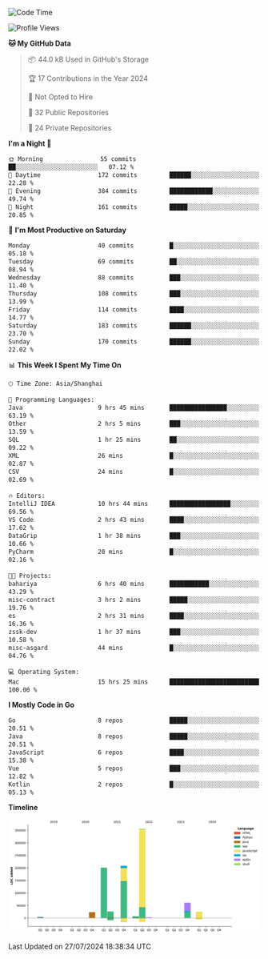 <!--START_SECTION:waka-->
![Code Time](http://img.shields.io/badge/Code%20Time-2%2C556%20hrs%2017%20mins-blue)

![Profile Views](http://img.shields.io/badge/Profile%20Views-0-blue)

**🐱 My GitHub Data** 

> 📦 44.0 kB Used in GitHub's Storage 
 > 
> 🏆 17 Contributions in the Year 2024
 > 
> 🚫 Not Opted to Hire
 > 
> 📜 32 Public Repositories 
 > 
> 🔑 24 Private Repositories 
 > 
**I'm a Night 🦉** 

```text
🌞 Morning                55 commits          ██░░░░░░░░░░░░░░░░░░░░░░░   07.12 % 
🌆 Daytime                172 commits         ██████░░░░░░░░░░░░░░░░░░░   22.28 % 
🌃 Evening                384 commits         ████████████░░░░░░░░░░░░░   49.74 % 
🌙 Night                  161 commits         █████░░░░░░░░░░░░░░░░░░░░   20.85 % 
```
📅 **I'm Most Productive on Saturday** 

```text
Monday                   40 commits          █░░░░░░░░░░░░░░░░░░░░░░░░   05.18 % 
Tuesday                  69 commits          ██░░░░░░░░░░░░░░░░░░░░░░░   08.94 % 
Wednesday                88 commits          ███░░░░░░░░░░░░░░░░░░░░░░   11.40 % 
Thursday                 108 commits         ███░░░░░░░░░░░░░░░░░░░░░░   13.99 % 
Friday                   114 commits         ████░░░░░░░░░░░░░░░░░░░░░   14.77 % 
Saturday                 183 commits         ██████░░░░░░░░░░░░░░░░░░░   23.70 % 
Sunday                   170 commits         ██████░░░░░░░░░░░░░░░░░░░   22.02 % 
```


📊 **This Week I Spent My Time On** 

```text
🕑︎ Time Zone: Asia/Shanghai

💬 Programming Languages: 
Java                     9 hrs 45 mins       ████████████████░░░░░░░░░   63.19 % 
Other                    2 hrs 5 mins        ███░░░░░░░░░░░░░░░░░░░░░░   13.59 % 
SQL                      1 hr 25 mins        ██░░░░░░░░░░░░░░░░░░░░░░░   09.22 % 
XML                      26 mins             █░░░░░░░░░░░░░░░░░░░░░░░░   02.87 % 
CSV                      24 mins             █░░░░░░░░░░░░░░░░░░░░░░░░   02.69 % 

🔥 Editors: 
IntelliJ IDEA            10 hrs 44 mins      █████████████████░░░░░░░░   69.56 % 
VS Code                  2 hrs 43 mins       ████░░░░░░░░░░░░░░░░░░░░░   17.62 % 
DataGrip                 1 hr 38 mins        ███░░░░░░░░░░░░░░░░░░░░░░   10.66 % 
PyCharm                  20 mins             █░░░░░░░░░░░░░░░░░░░░░░░░   02.16 % 

🐱‍💻 Projects: 
bahariya                 6 hrs 40 mins       ███████████░░░░░░░░░░░░░░   43.29 % 
misc-contract            3 hrs 2 mins        █████░░░░░░░░░░░░░░░░░░░░   19.76 % 
es                       2 hrs 31 mins       ████░░░░░░░░░░░░░░░░░░░░░   16.36 % 
zssk-dev                 1 hr 37 mins        ███░░░░░░░░░░░░░░░░░░░░░░   10.58 % 
misc-asgard              44 mins             █░░░░░░░░░░░░░░░░░░░░░░░░   04.76 % 

💻 Operating System: 
Mac                      15 hrs 25 mins      █████████████████████████   100.00 % 
```

**I Mostly Code in Go** 

```text
Go                       8 repos             █████░░░░░░░░░░░░░░░░░░░░   20.51 % 
Java                     8 repos             █████░░░░░░░░░░░░░░░░░░░░   20.51 % 
JavaScript               6 repos             ████░░░░░░░░░░░░░░░░░░░░░   15.38 % 
Vue                      5 repos             ███░░░░░░░░░░░░░░░░░░░░░░   12.82 % 
Kotlin                   2 repos             █░░░░░░░░░░░░░░░░░░░░░░░░   05.13 % 
```



**Timeline**

![Lines of Code chart](https://raw.githubusercontent.com/youtiaoguagua/youtiaoguagua/master/assets/bar_graph.png)


 Last Updated on 27/07/2024 18:38:34 UTC
<!--END_SECTION:waka-->